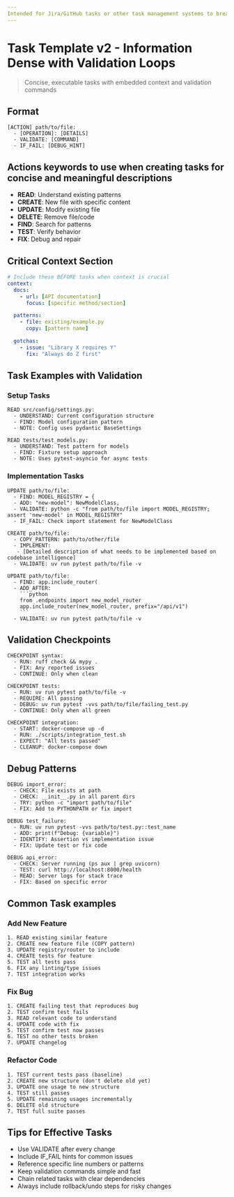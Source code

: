 ```yaml
---
Intended for Jira/GitHub tasks or other task management systems to break down and plan the implementation.
---
```


# Task Template v2 - Information Dense with Validation Loops

> Concise, executable tasks with embedded context and validation commands

## Format

```
[ACTION] path/to/file:
  - [OPERATION]: [DETAILS]
  - VALIDATE: [COMMAND]
  - IF_FAIL: [DEBUG_HINT]
```

## Actions keywords to use when creating tasks for concise and meaningful descriptions

- **READ**: Understand existing patterns
- **CREATE**: New file with specific content
- **UPDATE**: Modify existing file
- **DELETE**: Remove file/code
- **FIND**: Search for patterns
- **TEST**: Verify behavior
- **FIX**: Debug and repair

## Critical Context Section

```yaml
# Include these BEFORE tasks when context is crucial
context:
  docs:
    - url: [API documentation]
      focus: [specific method/section]

  patterns:
    - file: existing/example.py
      copy: [pattern name]

  gotchas:
    - issue: "Library X requires Y"
      fix: "Always do Z first"
```

## Task Examples with Validation

### Setup Tasks

```
READ src/config/settings.py:
  - UNDERSTAND: Current configuration structure
  - FIND: Model configuration pattern
  - NOTE: Config uses pydantic BaseSettings

READ tests/test_models.py:
  - UNDERSTAND: Test pattern for models
  - FIND: Fixture setup approach
  - NOTE: Uses pytest-asyncio for async tests
```

### Implementation Tasks

````
UPDATE path/to/file:
  - FIND: MODEL_REGISTRY = {
  - ADD: "new-model": NewModelClass,
  - VALIDATE: python -c "from path/to/file import MODEL_REGISTRY; assert 'new-model' in MODEL_REGISTRY"
  - IF_FAIL: Check import statement for NewModelClass

CREATE path/to/file:
  - COPY_PATTERN: path/to/other/file
  - IMPLEMENT:
   - [Detailed description of what needs to be implemented based on codebase intelligence]
  - VALIDATE: uv run pytest path/to/file -v

UPDATE path/to/file:
  - FIND: app.include_router(
  - ADD_AFTER:
    ```python
    from .endpoints import new_model_router
    app.include_router(new_model_router, prefix="/api/v1")
    ```
  - VALIDATE: uv run pytest path/to/file -v
````

## Validation Checkpoints

```
CHECKPOINT syntax:
  - RUN: ruff check && mypy .
  - FIX: Any reported issues
  - CONTINUE: Only when clean

CHECKPOINT tests:
  - RUN: uv run pytest path/to/file -v
  - REQUIRE: All passing
  - DEBUG: uv run pytest -vvs path/to/file/failing_test.py
  - CONTINUE: Only when all green

CHECKPOINT integration:
  - START: docker-compose up -d
  - RUN: ./scripts/integration_test.sh
  - EXPECT: "All tests passed"
  - CLEANUP: docker-compose down
```

## Debug Patterns

```
DEBUG import_error:
  - CHECK: File exists at path
  - CHECK: __init__.py in all parent dirs
  - TRY: python -c "import path/to/file"
  - FIX: Add to PYTHONPATH or fix import

DEBUG test_failure:
  - RUN: uv run pytest -vvs path/to/test.py::test_name
  - ADD: print(f"Debug: {variable}")
  - IDENTIFY: Assertion vs implementation issue
  - FIX: Update test or fix code

DEBUG api_error:
  - CHECK: Server running (ps aux | grep uvicorn)
  - TEST: curl http://localhost:8000/health
  - READ: Server logs for stack trace
  - FIX: Based on specific error
```

## Common Task examples

### Add New Feature

```
1. READ existing similar feature
2. CREATE new feature file (COPY pattern)
3. UPDATE registry/router to include
4. CREATE tests for feature
5. TEST all tests pass
6. FIX any linting/type issues
7. TEST integration works
```

### Fix Bug

```
1. CREATE failing test that reproduces bug
2. TEST confirm test fails
3. READ relevant code to understand
4. UPDATE code with fix
5. TEST confirm test now passes
6. TEST no other tests broken
7. UPDATE changelog
```

### Refactor Code

```
1. TEST current tests pass (baseline)
2. CREATE new structure (don't delete old yet)
3. UPDATE one usage to new structure
4. TEST still passes
5. UPDATE remaining usages incrementally
6. DELETE old structure
7. TEST full suite passes
```

## Tips for Effective Tasks

- Use VALIDATE after every change
- Include IF_FAIL hints for common issues
- Reference specific line numbers or patterns
- Keep validation commands simple and fast
- Chain related tasks with clear dependencies
- Always include rollback/undo steps for risky changes